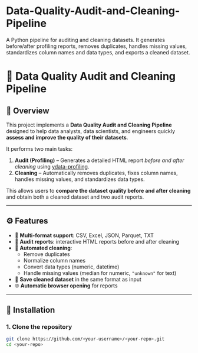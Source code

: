 # Data-Quality-Audit-and-Cleaning-Pipeline
A Python pipeline for auditing and cleaning datasets. It generates before/after profiling reports, removes duplicates, handles missing values, standardizes column names and data types, and exports a cleaned dataset.
# 🧹 Data Quality Audit and Cleaning Pipeline

## 📌 Overview
This project implements a **Data Quality Audit and Cleaning Pipeline** designed to help data analysts, data scientists, and engineers quickly **assess and improve the quality of their datasets**.  

It performs two main tasks:
1. **Audit (Profiling)** – Generates a detailed HTML report *before and after cleaning* using [ydata-profiling](https://github.com/ydataai/ydata-profiling).
2. **Cleaning** – Automatically removes duplicates, fixes column names, handles missing values, and standardizes data types.

This allows users to **compare the dataset quality before and after cleaning** and obtain both a cleaned dataset and two audit reports.

---

## ⚙️ Features
- 📂 **Multi-format support**: CSV, Excel, JSON, Parquet, TXT  
- 🧾 **Audit reports**: interactive HTML reports before and after cleaning  
- 🧹 **Automated cleaning**:
  - Remove duplicates  
  - Normalize column names  
  - Convert data types (numeric, datetime)  
  - Handle missing values (median for numeric, `"unknown"` for text)  
- 💾 **Save cleaned dataset** in the same format as input  
- 🌐 **Automatic browser opening** for reports  

---

## 🚀 Installation

### 1. Clone the repository
```bash
git clone https://github.com/<your-username>/<your-repo>.git
cd <your-repo>
